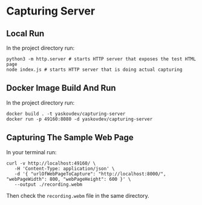 # Capturing Server

## Local Run

In the project directory run:

```shell
python3 -m http.server # starts HTTP server that exposes the test HTML page
node index.js # starts HTTP server that is doing actual capturing
```

## Docker Image Build And Run

In the project directory run:

```shell
docker build . -t yaskovdev/capturing-server
docker run -p 49160:8080 -d yaskovdev/capturing-server
```

## Capturing The Sample Web Page

In your terminal run:

```shell
curl -v http://localhost:49160/ \
   -H 'Content-Type: application/json' \
   -d '{ "urlOfWebPageToCapture": "http://localhost:8000/", "webPageWidth": 800, "webPageHeight": 600 }' \
   --output ./recording.webm
```

Then check the `recording.webm` file in the same directory.
